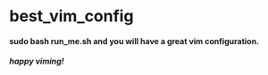 # best_vim_config
#### sudo bash run_me.sh and you will have a great vim configuration. 
##### happy viming!


